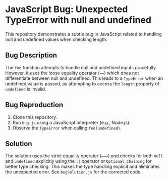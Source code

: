 # JavaScript Bug: Unexpected TypeError with null and undefined

This repository demonstrates a subtle bug in JavaScript related to handling null and undefined values when checking length.

## Bug Description
The `foo` function attempts to handle null and undefined inputs gracefully. However, it uses the loose equality operator (`==`) which does not differentiate between null and undefined.  This leads to a `TypeError` when an undefined value is passed, as attempting to access the `length` property of `undefined` is invalid. 

## Bug Reproduction
1. Clone this repository.
2. Run `bug.js` using a JavaScript interpreter (e.g., Node.js).
3. Observe the `TypeError` when calling `foo(undefined)`. 

## Solution
The solution uses the strict equality operator (`===`) and checks for both `null` and `undefined` explicitly using the `||` operator or `Optional Chaining` for better type checking.  This makes the type handling explicit and eliminates the unexpected error.  See `bugSolution.js` for the corrected code.